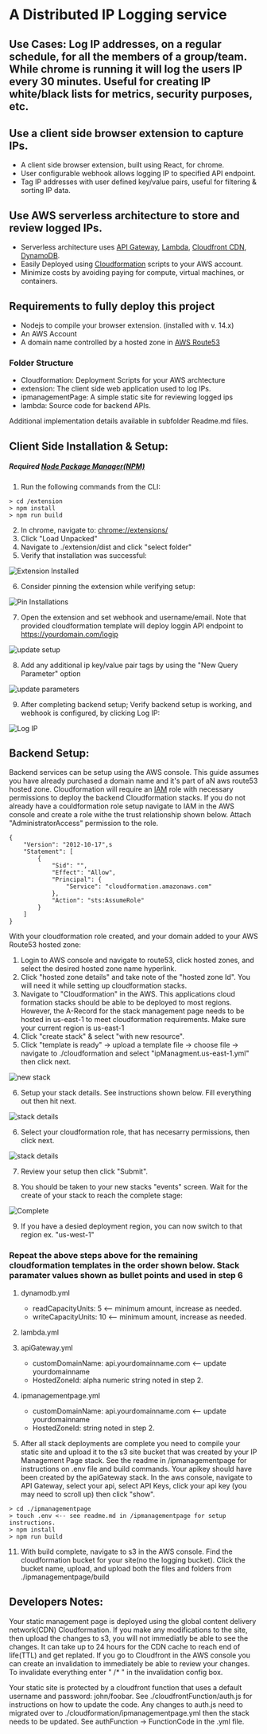 # A Distributed IP Logging service

## Use Cases: Log IP addresses, on a regular schedule, for all the members of a group/team. While chrome is running it will log the users IP every 30 minutes. Useful for creating IP white/black lists for metrics, security purposes, etc.

## Use a client side browser extension to capture IPs.

- A client side browser extension, built using React, for chrome.
- User configurable webhook allows logging IP to specified API endpoint.
- Tag IP addresses with user defined key/value pairs, useful for filtering & sorting IP data.

## Use AWS serverless architecture to store and review logged IPs.

- Serverless architecture uses [API Gateway](https://aws.amazon.com/api-gateway/), [Lambda](https://aws.amazon.com/lambda/), [Cloudfront CDN](https://aws.amazon.com/cloudfront/), [DynamoDB](https://aws.amazon.com/dynamodb/).
- Easily Deployed using [Cloudformation](https://aws.amazon.com/cloudformation/) scripts to your AWS account.
- Minimize costs by avoiding paying for compute, virtual machines, or containers.

## Requirements to fully deploy this project

- Nodejs to compile your browser extension. (installed with v. 14.x)
- An AWS Account
- A domain name controlled by a hosted zone in [AWS Route53](https://aws.amazon.com/route53/)

### Folder Structure

- Cloudformation: Deployment Scripts for your AWS archtecture
- extension: The client side web application used to log IPs.
- ipmanagementPage: A simple static site for reviewing logged ips
- lambda: Source code for backend APIs.
 
 Additional implementation details available in subfolder Readme.md files.

## Client Side Installation & Setup:

##### Required [Node Package Manager(NPM)](https://www.npmjs.com/)

1. Run the following commands from the CLI:

```
> cd /extension
> npm install
> npm run build
```

2. In chrome, navigate to:  [chrome://extensions/](chrome://extensions/)
3. Click "Load Unpacked"
4. Navigate to ./extension/dist and click "select folder"
5. Verify that installation was successful:

![Extension Installed](./extensionInstalled.png)

6. Consider pinning the extension while verifying setup:

![Pin Installations](./pintExtension.png)

7. Open the extension and set webhook and username/email. Note that provided cloudformation template will deploy loggin API endpoint to https://yourdomain.com/logip

![update setup](./update.png)

8. Add any additional ip key/value pair tags by using the "New Query Parameter" option

![update parameters](./param.png)

9. After completing backend setup; Verify backend setup is working, and webhook is configured, by clicking Log IP:

![Log IP](./log.png)

## Backend Setup:

Backend services can be setup using the AWS console.
This guide assumes you have already purchased a domain name and it's part of aN aws route53 hosted zone.
Cloudformation will require an [IAM](https://aws.amazon.com/iam/) role with necessary permissions to deploy the backend Cloudformation stacks.
If you do not already have a couldformation role setup navigate to IAM in the AWS console and create a role withe the trust relationship shown below. Attach "AdministratorAccess" permission to the role.

```
{
    "Version": "2012-10-17",s
    "Statement": [
        {
            "Sid": "",
            "Effect": "Allow",
            "Principal": {
                "Service": "cloudformation.amazonaws.com"
            },
            "Action": "sts:AssumeRole"
        }
    ]
}
```

With your cloudformation role created, and your domain added to your AWS Route53 hosted zone:

1. Login to AWS console and navigate to route53, click hosted zones, and select the desired hosted zone name hyperlink.
2. Click "hosted zone details" and take note of the "hosted zone Id". You will need it while setting up cloudformation stacks.
3. Navigate to "Cloudformation" in the AWS. This applications cloud formation stacks should be able to be deployed to most regions. However, the A-Record for the stack management page needs to be hosted in us-east-1 to meet cloudformation requirements. Make sure your current region is us-east-1
4. Click "create stack" & select "with new resource".
5. Click "template is ready" -> upload a template file -> choose file -> navigate to ./cloudformation and select "ipManagment.us-east-1.yml" then click next.

![new stack](./newstack.png)

6. Setup your stack details. See instructions shown below. Fill everything out then hit next.

![stack details](./stackParams.png)

6. Select your cloudformation role, that has necesarry permissions, then click next.

![stack details](./setRole.png)

7. Review your setup then click "Submit". 

8. You should be taken to your new stacks "events" screen. Wait for the create of your stack to reach the complete stage:

![Complete](./stackComplete.png)

9. If you have a desied deployment region, you can now switch to that region ex. "us-west-1"

### Repeat the above steps above for the remaining cloudformation templates in the order shown below. Stack paramater values shown as bullet points and used in step 6

1. dynamodb.yml
    - readCapacityUnits: 5 <-- minimum amount, increase as needed.
    - writeCapacityUnits: 10 <-- minimum amount, increase as needed.
2. lambda.yml
3. apiGateway.yml
    - customDomainName: api.yourdomainname.com <-- update yourdomainname
    - HostedZoneId: alpha numeric string noted in step 2.
4. ipmanagementpage.yml
    - customDomainName: api.yourdomainname.com <-- update yourdomainname
    - HostedZoneId: string noted in step 2.

10. After all stack deployments are complete you need to compile your static site and upload it to the s3 site bucket that was created by your IP Management Page stack. See the readme in /ipmanagementpage for instructions on .env file and build commands. Your apikey should have been created by the apiGateway stack. In the aws console, navigate to API Gateway, select your api, select API Keys, click your api key (you may need to scroll up) then click "show".

```
> cd ./ipmanagementpage
> touch .env <-- see readme.md in /ipmanagementpage for setup instructions.
> npm install
> npm run build
```

11. With build complete, navigate to s3 in the AWS console. Find the cloudformation bucket for your site(no the logging bucket). Click the bucket name, upload, and upload both the files and folders from ./ipmanagementpage/build


## Developers Notes:

Your static management page is deployed using the global content delivery network(CDN) Cloudformation. If you make any modifications to the site, then upload the changes to s3, you will not immediatly be able to see the changes. It can take up to 24 hours for the CDN cache to reach end of life(TTL) and get replated. If you go to Cloudfront in the AWS console you can create an invalidation to immediately be able to review your changes. To invalidate everything enter " /* " in the invalidation config box.

Your static site is protected by a cloudfront function that uses a default username and password: john/foobar. See ./cloudfrontFunction/auth.js for instructions on how to update the code. Any changes to auth.js need to migrated over to ./cloudformation/ipmanagementpage.yml then the stack needs to be updated. See authFunction -> FunctionCode in the .yml file.